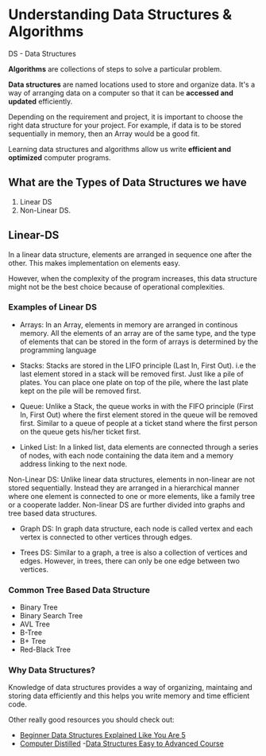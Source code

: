 # Understanding Data Structures & Algorithms

DS - Data Structures

**Algorithms** are collections of steps to solve a particular problem.

**Data structures** are named locations used to store and organize data. It's a way of arranging data on a computer so that it can be **accessed and updated** efficiently.

Depending on the requirement and project, it is important to choose the right data structure for your project. For example, if data is to be stored sequentially in memory, then an Array would be a good fit.

Learning data structures and algorithms allow us write **efficient and optimized** computer programs.

<h2>What are the Types of Data Structures we have</h2>

1. Linear DS
2. Non-Linear DS.

<h2>Linear-DS</h2> In a linear data structure, elements are arranged in sequence one after the other. This makes implementation on elements easy.

However, when the complexity of the program increases, this data structure might not be the best choice because of operational complexities.

<h3>Examples of Linear DS</h3>

- Arrays: In an Array, elements in memory are arranged in continous memory. All the elements of an array are of the same type, and the type of elements that can be stored in the form of arrays is determined by the programming language

- Stacks: Stacks are stored in the LIFO principle (Last In, First Out). i.e the last element stored in a stack will be removed first. Just like a pile of plates. You can place one plate on top of the pile, where the last plate kept on the pile will be removed first.

- Queue: Unlike a Stack, the queue works in with the FIFO principle (First In, First Out) where the first element stored in the queue will be removed first. Similar to a queue of people at a ticket stand where the first person on the queue gets his/her ticket first.

- Linked List: In a linked list, data elements are connected through a series of nodes, with each node containing the data item and a memory address linking to the next node.

Non-Linear DS: Unlike linear data structures, elements in non-linear are not stored sequentially. Instead they are arranged in a hierarchical manner where one element is connected to one or more elements, like a family tree or a cooperate ladder. Non-linear DS are further divided into graphs and tree based data structures.

- Graph DS:
  In graph data structure, each node is called vertex and each vertex is connected to other vertices through edges.

- Trees DS:
  Similar to a graph, a tree is also a collection of vertices and edges. However, in trees, there can only be one edge between two vertices.

<h3>Common Tree Based Data Structure</h3>

- Binary Tree
- Binary Search Tree
- AVL Tree
- B-Tree
- B+ Tree
- Red-Black Tree

<h3>Why Data Structures?</h3>

Knowledge of data structures provides a way of organizing, maintaing and storing data efficiently and this helps you write memory and time efficient code.

Other really good resources you should check out:

- [Beginner Data Structures Explained Like You Are 5](https://www.youtube.com/watch?v=o6VuST08S60)
- [Computer Distilled](https://www.amazon.com/Computer-Science-Distilled-Computational-Problems/dp/0997316020) -[Data Structures Easy to Advanced Course](https://www.youtube.com/watch?v=RBSGKlAvoiM&t=0s)
